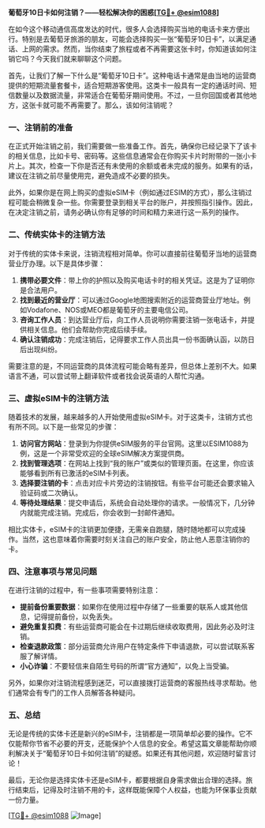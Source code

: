 **葡萄牙10日卡如何注销？——轻松解决你的困惑[[TG💪+ @esim1088](https://t.me/s/esim1088)]**

在如今这个移动通信高度发达的时代，很多人会选择购买当地的电话卡来方便出行。特别是去葡萄牙旅游的朋友，可能会选择购买一张“葡萄牙10日卡”，以满足通话、上网的需求。然而，当你结束了旅程或者不再需要这张卡时，你知道该如何注销它吗？今天我们就来聊聊这个问题。

首先，让我们了解一下什么是“葡萄牙10日卡”。这种电话卡通常是由当地的运营商提供的短期流量套餐卡，适合短期游客使用。这类卡一般具有一定的通话时间、短信数量以及数据流量，非常适合在葡萄牙期间使用。不过，一旦你回国或者其他地方，这张卡就可能不再需要了。那么，该如何注销呢？

### **一、注销前的准备**

在正式开始注销之前，我们需要做一些准备工作。首先，确保你已经记录下了该卡的相关信息，比如卡号、密码等。这些信息通常会在你购买卡片时附带的一张小卡片上。其次，检查一下你是否还有未使用的余额或者未完成的服务。如果有的话，建议在注销之前尽量使用完，避免造成不必要的损失。

此外，如果你是在网上购买的虚拟eSIM卡（例如通过ESIM的方式），那么注销过程可能会稍微复杂一些。你需要登录到相关平台的账户，并按照指引操作。因此，在决定注销之前，请务必确认你有足够的时间和精力来进行这一系列的操作。

### **二、传统实体卡的注销方法**

对于传统的实体卡来说，注销流程相对简单。你可以直接前往葡萄牙当地的运营商营业厅办理。以下是具体步骤：

1. **携带必要文件**：带上你的护照以及购买电话卡时的相关凭证。这是为了证明你是合法用户。
2. **找到最近的营业厅**：可以通过Google地图搜索附近的运营商营业厅地址。例如Vodafone、NOS或MEO都是葡萄牙的主要电信公司。
3. **咨询工作人员**：到达营业厅后，向工作人员说明你需要注销一张电话卡，并提供相关信息。他们会帮助你完成后续手续。
4. **确认注销成功**：完成注销后，记得要求工作人员出具一份书面确认函，以防日后出现纠纷。

需要注意的是，不同运营商的具体流程可能会略有差异，但总体上差别不大。如果语言不通，可以尝试带上翻译软件或者找会说英语的人帮忙沟通。

### **三、虚拟eSIM卡的注销方法**

随着技术的发展，越来越多的人开始使用虚拟eSIM卡。对于这类卡，注销方式也有所不同。以下是一些常见的步骤：

1. **访问官方网站**：登录到为你提供eSIM服务的平台官网。这里以ESIM1088为例，这是一个非常受欢迎的全球eSIM解决方案提供商。
2. **找到管理选项**：在网站上找到“我的账户”或类似的管理页面。在这里，你应该能够看到所有已激活的eSIM卡列表。
3. **选择要注销的卡**：点击对应卡片旁边的注销按钮。有些平台可能还会要求输入验证码或二次确认。
4. **等待处理结果**：提交申请后，系统会自动处理你的请求。一般情况下，几分钟内就能完成注销。完成后，你会收到一封邮件通知。

相比实体卡，eSIM卡的注销更加便捷，无需亲自跑腿，随时随地都可以完成操作。当然，这也意味着你需要时刻关注自己的账户安全，防止他人恶意注销你的卡。

### **四、注意事项与常见问题**

在进行注销的过程中，有一些事项需要特别注意：

- **提前备份重要数据**：如果你在使用过程中存储了一些重要的联系人或其他信息，记得提前备份，以免丢失。
- **避免重复扣费**：有些运营商可能会在卡过期后继续收取费用，因此务必及时注销。
- **检查退款政策**：部分运营商允许用户在特定条件下申请退款，可以尝试联系客服了解详情。
- **小心诈骗**：不要轻信来自陌生号码的所谓“官方通知”，以免上当受骗。

另外，如果你对注销流程感到迷茫，可以直接拨打运营商的客服热线寻求帮助。他们通常会有专门的工作人员解答各种疑问。

### **五、总结**

无论是传统的实体卡还是新兴的eSIM卡，注销都是一项简单却必要的操作。它不仅能帮你节省不必要的开支，还能保护个人信息的安全。希望这篇文章能帮助你顺利解决关于“葡萄牙10日卡如何注销”的疑惑。如果还有其他问题，欢迎随时留言讨论！

最后，无论你是选择实体卡还是eSIM卡，都要根据自身需求做出合理的选择。旅行结束后，记得及时注销不用的卡，这样既能保障个人权益，也能为环保事业贡献一份力量。

[[TG💪+ @esim1088](https://t.me/s/esim1088) ![Image](https://i.postimg.cc/4NQfJmqS/Snipaste-2025-05-13-00-14-12.png)]